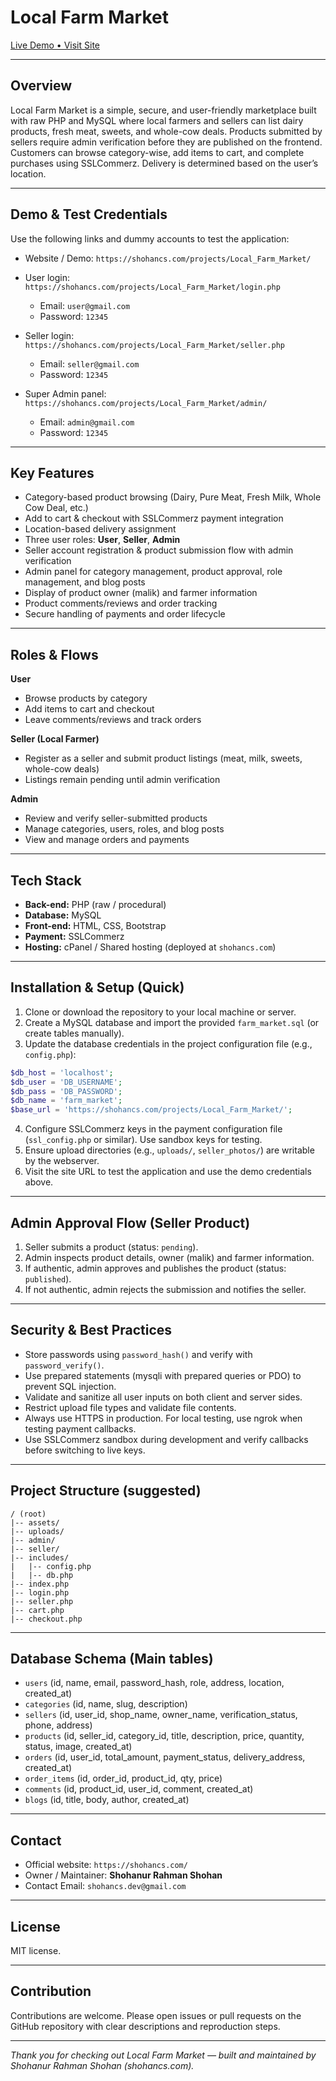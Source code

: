 # Local Farm Market

[Live Demo • Visit Site](https://shohancs.com/projects/Local_Farm_Market/)

---

## Overview

Local Farm Market is a simple, secure, and user-friendly marketplace built with raw PHP and MySQL where local farmers and sellers can list dairy products, fresh meat, sweets, and whole-cow deals. Products submitted by sellers require admin verification before they are published on the frontend. Customers can browse category-wise, add items to cart, and complete purchases using SSLCommerz. Delivery is determined based on the user’s location.

---

## Demo & Test Credentials

Use the following links and dummy accounts to test the application:

* Website / Demo: `https://shohancs.com/projects/Local_Farm_Market/`
* User login: `https://shohancs.com/projects/Local_Farm_Market/login.php`

  * Email: `user@gmail.com`
  * Password: `12345`
* Seller login: `https://shohancs.com/projects/Local_Farm_Market/seller.php`

  * Email: `seller@gmail.com`
  * Password: `12345`
* Super Admin panel: `https://shohancs.com/projects/Local_Farm_Market/admin/`

  * Email: `admin@gmail.com`
  * Password: `12345`

---

## Key Features

* Category-based product browsing (Dairy, Pure Meat, Fresh Milk, Whole Cow Deal, etc.)
* Add to cart & checkout with SSLCommerz payment integration
* Location-based delivery assignment
* Three user roles: **User**, **Seller**, **Admin**
* Seller account registration & product submission flow with admin verification
* Admin panel for category management, product approval, role management, and blog posts
* Display of product owner (malik) and farmer information
* Product comments/reviews and order tracking
* Secure handling of payments and order lifecycle

---

## Roles & Flows

**User**

* Browse products by category
* Add items to cart and checkout
* Leave comments/reviews and track orders

**Seller (Local Farmer)**

* Register as a seller and submit product listings (meat, milk, sweets, whole-cow deals)
* Listings remain pending until admin verification

**Admin**

* Review and verify seller-submitted products
* Manage categories, users, roles, and blog posts
* View and manage orders and payments

---

## Tech Stack

* **Back-end:** PHP (raw / procedural)
* **Database:** MySQL
* **Front-end:** HTML, CSS, Bootstrap
* **Payment:** SSLCommerz
* **Hosting:** cPanel / Shared hosting (deployed at `shohancs.com`)

---

## Installation & Setup (Quick)

1. Clone or download the repository to your local machine or server.
2. Create a MySQL database and import the provided `farm_market.sql` (or create tables manually).
3. Update the database credentials in the project configuration file (e.g., `config.php`):

```php
$db_host = 'localhost';
$db_user = 'DB_USERNAME';
$db_pass = 'DB_PASSWORD';
$db_name = 'farm_market';
$base_url = 'https://shohancs.com/projects/Local_Farm_Market/';
```

4. Configure SSLCommerz keys in the payment configuration file (`ssl_config.php` or similar). Use sandbox keys for testing.
5. Ensure upload directories (e.g., `uploads/`, `seller_photos/`) are writable by the webserver.
6. Visit the site URL to test the application and use the demo credentials above.

---

## Admin Approval Flow (Seller Product)

1. Seller submits a product (status: `pending`).
2. Admin inspects product details, owner (malik) and farmer information.
3. If authentic, admin approves and publishes the product (status: `published`).
4. If not authentic, admin rejects the submission and notifies the seller.

---

## Security & Best Practices

* Store passwords using `password_hash()` and verify with `password_verify()`.
* Use prepared statements (mysqli with prepared queries or PDO) to prevent SQL injection.
* Validate and sanitize all user inputs on both client and server sides.
* Restrict upload file types and validate file contents.
* Always use HTTPS in production. For local testing, use ngrok when testing payment callbacks.
* Use SSLCommerz sandbox during development and verify callbacks before switching to live keys.

---

## Project Structure (suggested)

```
/ (root)
|-- assets/
|-- uploads/
|-- admin/
|-- seller/
|-- includes/
|   |-- config.php
|   |-- db.php
|-- index.php
|-- login.php
|-- seller.php
|-- cart.php
|-- checkout.php
```

---

## Database Schema (Main tables)

* `users` (id, name, email, password_hash, role, address, location, created_at)
* `categories` (id, name, slug, description)
* `sellers` (id, user_id, shop_name, owner_name, verification_status, phone, address)
* `products` (id, seller_id, category_id, title, description, price, quantity, status, image, created_at)
* `orders` (id, user_id, total_amount, payment_status, delivery_address, created_at)
* `order_items` (id, order_id, product_id, qty, price)
* `comments` (id, product_id, user_id, comment, created_at)
* `blogs` (id, title, body, author, created_at)

---

## Contact

* Official website: `https://shohancs.com/`
* Owner / Maintainer: **Shohanur Rahman Shohan**
* Contact Email: `shohancs.dev@gmail.com`

---

## License

MIT license.

---

## Contribution

Contributions are welcome. Please open issues or pull requests on the GitHub repository with clear descriptions and reproduction steps.

---

*Thank you for checking out Local Farm Market — built and maintained by Shohanur Rahman Shohan (shohancs.com).*
